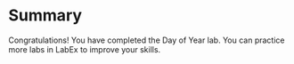 # Summary

Congratulations! You have completed the Day of Year lab. You can practice more labs in LabEx to improve your skills.
